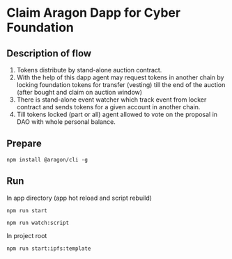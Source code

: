 # Claim Aragon Dapp for Cyber Foundation

## Description of flow
1. Tokens distribute by stand-alone auction contract.
2. With the help of this dapp agent may request tokens in another chain by locking foundation tokens for transfer (vesting) till the end of the auction (after bought and claim on auction window)
3. There is stand-alone event watcher which track event from locker contract and sends tokens for a given account in another chain.
4. Till tokens locked (part or all) agent allowed to vote on the proposal in DAO with whole personal balance.

## Prepare
```
npm install @aragon/cli -g
```

## Run

In app directory (app hot reload and script rebuild)
```
npm run start
```

```
npm run watch:script
```

In project root
```
npm run start:ipfs:template
```